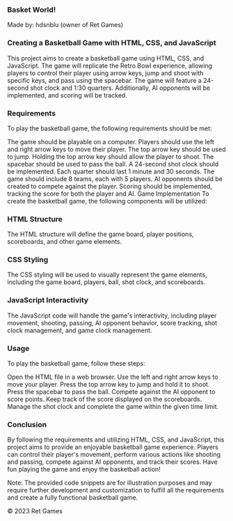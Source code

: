 ### Basket World!
Made by: hdsnblu (owner of Ret Games)

### Creating a Basketball Game with HTML, CSS, and JavaScript
This project aims to create a basketball game using HTML, CSS, and JavaScript. The game will replicate the Retro Bowl experience, allowing players to control their player using arrow keys, jump and shoot with specific keys, and pass using the spacebar. The game will feature a 24-second shot clock and 1:30 quarters. Additionally, AI opponents will be implemented, and scoring will be tracked.

### Requirements
To play the basketball game, the following requirements should be met:

The game should be playable on a computer.
Players should use the left and right arrow keys to move their player.
The top arrow key should be used to jump.
Holding the top arrow key should allow the player to shoot.
The spacebar should be used to pass the ball.
A 24-second shot clock should be implemented.
Each quarter should last 1 minute and 30 seconds.
The game should include 8 teams, each with 5 players.
AI opponents should be created to compete against the player.
Scoring should be implemented, tracking the score for both the player and AI.
Game Implementation
To create the basketball game, the following components will be utilized:

### HTML Structure
The HTML structure will define the game board, player positions, scoreboards, and other game elements.

### CSS Styling
The CSS styling will be used to visually represent the game elements, including the game board, players, ball, shot clock, and scoreboards.

### JavaScript Interactivity
The JavaScript code will handle the game's interactivity, including player movement, shooting, passing, AI opponent behavior, score tracking, shot clock management, and game clock management.

### Usage
To play the basketball game, follow these steps:

Open the HTML file in a web browser.
Use the left and right arrow keys to move your player.
Press the top arrow key to jump and hold it to shoot.
Press the spacebar to pass the ball.
Compete against the AI opponent to score points.
Keep track of the score displayed on the scoreboards.
Manage the shot clock and complete the game within the given time limit.

### Conclusion
By following the requirements and utilizing HTML, CSS, and JavaScript, this project aims to provide an enjoyable basketball game experience. Players can control their player's movement, perform various actions like shooting and passing, compete against AI opponents, and track their scores. Have fun playing the game and enjoy the basketball action!

Note: The provided code snippets are for illustration purposes and may require further development and customization to fulfill all the requirements and create a fully functional basketball game.

© 2023 Ret Games
